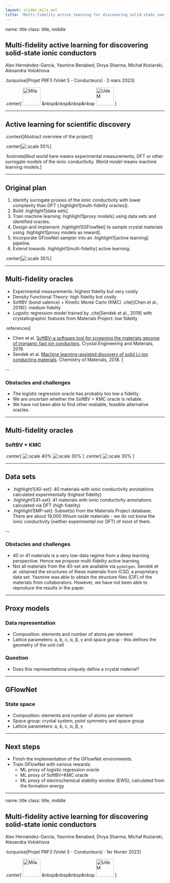 ```yaml
---
layout: slides_mila_owl
title: "Multi-fidelity active learning for discovering solid-state ionic conductors"
---
```


name: title
class: title, middle

## Multi-fidelity active learning for discovering solid-state ionic conductors

Alex Hernández-García, Yasmine Benabed, Divya Sharma, Michał Koziarski, Alexandra Volokhova

.turquoise[Projet PRF3 (Volet 5 - Conducteurs) · 2 mars 2023]

.center[
<a href="https://mila.quebec/"><img src="../assets/images/slides/logos/mila-beige.png" alt="Mila" style="height: 4em"></a>
&nbsp&nbsp&nbsp&nbsp
<a href="https://www.umontreal.ca/"><img src="../assets/images/slides/logos/udem-white.png" alt="UdeM" style="height: 4em"></a>
]

---

## Active learning for scientific discovery

.context[Abstract overview of the project]

.center[![:scale 55%](../assets/images/slides/materials/activelearning_agentgfn.png)]

.footnote[_Real world_ here means experimental measurements, DFT or other surrogate models of the ionic conductivity. _World model_ means machine learning models.] 

---

## Original plan

1. Identify surrogate proxies of the ionic conductivity with lower complexity than DFT (.highlight1[multi-fidelity oracles]).
2. Build .highlight1[data sets].
3. Train machine learning .highlight1[proxy models] using data sets and identified oracles.
4. Design and implement .highlight1[GFlowNet] to sample crystal materials using .highlight1[proxy models as reward].
5. Incorporate GFlowNet sampler into an .highlight1[active learning] pipeline.
6. Extend towards .highlight1[multi-fidelity] active learning.

.center[![:scale 35%](../assets/images/slides/materials/activelearning_agentgfn.png)]

---

## Multi-fidelity oracles

* Experimental measurements: highest fidelity but very costly 
* Density Functional Theory: high fidelity but costly 
* SoftBV (bond valence) + Kinetic Monte Carlo (KMC) .cite[(Chen et al., 2019)]: medium fidelity 
* Logistic regression model trained by .cite[Sendek et al., 2019] with crystallographic features from Materials Project: low fidelity


.references[
* Chen et al. [SoftBV–a software tool for screening the materials genome of inorganic fast ion conductors](https://onlinelibrary.wiley.com/doi/abs/10.1107/S2052520618015718). Crystal Engineering and Materials, 2019.
* Sendek et al. [Machine learning-assisted discovery of solid Li-ion conducting materials](https://pubs.acs.org/doi/10.1021/acs.chemmater.8b03272?ref=vi_machine-learning-materials-science). Chemistry of Materials, 2018.
]

--

### Obstacles and challenges

* The logistic regression oracle has probably too low a fidelity.
* We are uncertain whether the SoftBV + KMC oracle is reliable.
* We have not been able to find other realiable, feasible alternative oracles.

---

## Multi-fidelity oracles
### SoftBV + KMC

.center[
![:scale 40%](../assets/images/slides/materials/softbv_kmc.png)
![:scale 30%](../assets/images/slides/materials/softbv_kmc_vs_true.png)
]
.center[
![:scale 30%](../assets/images/slides/materials/softbv_kmc_temp.png)
]


---

## Data sets

* .highlight1[40-set]: 40 materials with ionic conductivity annotations calculated experimentally (highest fidelity)
* .highlight1[41-set]: 41 materials with ionic conductivity annotations calculated via DFT (high fidelity)
* .highlight1[MP-set]: Subset(s) from the Materials Project database. There are about 19,000 lithium oxide materials - we do not know the ionic conductivity (neither experimental nor DFT) of most of them.

--

### Obstacles and challenges

* 40 or 41 materials is a very low-data regime from a deep learning perspective. Hence we propose multi-fidelity active learning.
* Not all materials from the 40-set are available via `pymatgen`. Sendek et al. obtained the structures of these materials from ICSD, a proprietary data set. Yasmine was able to obtain the structure files (CIF) of the materials from collaborators. However, we have not been able to reproduce the results in the paper.

---

## Proxy models

### Data representation

* Composition: elements and number of atoms per element
* Lattice parameters: a, b, c, α, β, γ and space group - this defines the geometry of the unit cell

### Question

* Does this representationa uniquely define a crystal material?

---

## GFlowNet

### State space

* Composition: elements and number of atoms per element
* Space group: crystal system, point symmetry and space group
* Lattice parameters: a, b, c, α, β, γ

---

## Next steps

* Finish the implementation of the GFlowNet environments.
* Train GFlowNet with various rewards:
    * ML proxy of logistic regression oracle
    * ML proxy of SoftBV+KMC oracle
    * ML proxy of electrochemical stability window (EWS), calculated from the formation energy

---

name: title
class: title, middle

## Multi-fidelity active learning for discovering solid-state ionic conductors

Alex Hernández-García, Yasmine Benabed, Divya Sharma, Michał Koziarski, Alexandra Volokhova

.turquoise[Projet PRF3 (Volet 5 - Conducteurs) · 1er février 2023]

.center[
<a href="https://mila.quebec/"><img src="../assets/images/slides/logos/mila-beige.png" alt="Mila" style="height: 4em"></a>
&nbsp&nbsp&nbsp&nbsp
<a href="https://www.umontreal.ca/"><img src="../assets/images/slides/logos/udem-white.png" alt="UdeM" style="height: 4em"></a>
]

